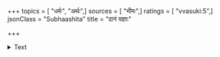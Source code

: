 +++
topics = [ "धर्मः", "अर्थः",]
sources = [ "भीमः",]
ratings = [ "vvasuki:5",]
jsonClass = "Subhaashita"
title = "दानं यज्ञाः"

+++

<details><summary>Text</summary>

दानं यज्ञाः सतां पूजा वेदधारणमार्जवम्।  
एष धर्मः परो राजन् सफलः प्रेत्य चेह च॥  
एष नार्थविहीनेन शक्यो राजन् निषेवितुम्।  
अखिलाः पुरुषव्याघ्र गुणाः सीदन्ति निर्धने॥
</details>
